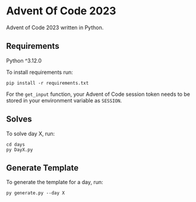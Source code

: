 # Advent Of Code 2023

Advent of Code 2023 written in Python.

## Requirements

Python ^3.12.0

To install requirements run:

```
pip install -r requirements.txt
```

For the `get_input` function, your Advent of Code session token needs to be stored in your environment variable as `SESSION`.

## Solves

To solve day X, run:

```
cd days
py DayX.py
```

## Generate Template

To generate the template for a day, run:

```
py generate.py --day X
```
